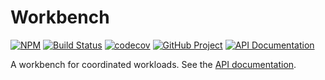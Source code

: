 Workbench
=========

[![NPM][npm-image]][npm-url]
[![Build Status][build-status-img]][build-status-link]
[![codecov][codecov-image]][codecov-url]
[![GitHub Project][github-image]][github-url]
[![API Documentation][api-docs-image]][API documentation]

A workbench for coordinated workloads. See the [API documentation].

[npm-image]: https://img.shields.io/npm/v/@proc7ts/worbench.svg?logo=npm
[npm-url]: https://www.npmjs.com/package/@proc7ts/worbench
[build-status-img]: https://github.com/proc7ts/worbench/workflows/Build/badge.svg
[build-status-link]: https://github.com/proc7ts/worbench/actions?query=workflow%3ABuild
[codecov-image]: https://codecov.io/gh/proc7ts/worbench/branch/master/graph/badge.svg
[codecov-url]: https://codecov.io/gh/proc7ts/worbench
[github-image]: https://img.shields.io/static/v1?logo=github&label=GitHub&message=project&color=informational
[github-url]: https://github.com/proc7ts/worbench
[api-docs-image]: https://img.shields.io/static/v1?logo=typescript&label=API&message=docs&color=informational
[API documentation]: https://proc7ts.github.io/worbench/ 
